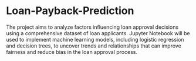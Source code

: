 # Loan-Payback-Prediction
The project aims to analyze factors influencing loan approval decisions using a comprehensive dataset of loan applicants. Jupyter Notebook will be used to implement machine learning models, including logistic regression and decision trees, to uncover trends and relationships that can improve fairness and reduce bias in the loan approval process.
